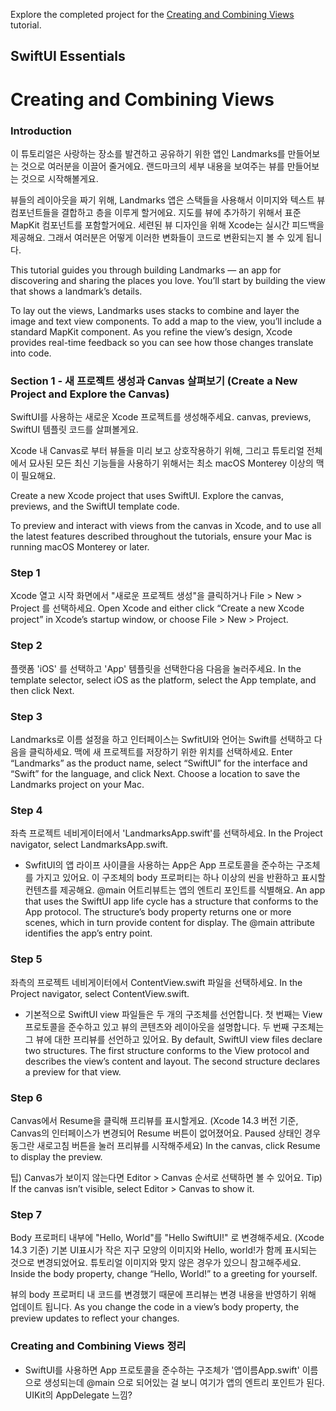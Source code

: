 Explore the completed project for the [Creating and Combining Views](https://developer.apple.com/tutorials/swiftui/creating-and-combining-views) tutorial.

## SwiftUI Essentials
# Creating and Combining Views

### Introduction

이 튜토리얼은 사랑하는 장소를 발견하고 공유하기 위한 앱인 Landmarks를 만들어보는 것으로 여러분을 이끌어 줄거에요. 랜드마크의 세부 내용을 보여주는 뷰를 만들어보는 것으로 시작해볼게요.

뷰들의 레이아웃을 짜기 위해, Landmarks 앱은 스택들을 사용해서 이미지와 텍스트 뷰 컴포넌트들을 결합하고 층을 이루게 할거에요. 지도를 뷰에 추가하기 위해서 표준 MapKit 컴포넌트를 포함할거에요. 세련된 뷰 디자인을 위해 Xcode는 실시간 피드백을 제공해요. 그래서 여러분은 어떻게 이러한 변화들이 코드로 변환되는지 볼 수 있게 됩니다. 

This tutorial guides you through building Landmarks — an app for discovering and sharing the places you love. You’ll start by building the view that shows a landmark’s details.

To lay out the views, Landmarks uses stacks to combine and layer the image and text view components. To add a map to the view, you’ll include a standard MapKit component. As you refine the view’s design, Xcode provides real-time feedback so you can see how those changes translate into code.


### Section 1 - 새 프로젝트 생성과 Canvas 살펴보기 (Create a New Project and Explore the Canvas)

SwiftUI를 사용하는 새로운 Xcode 프로젝트를 생성해주세요. canvas, previews, SwiftUI 템플릿 코드를 살펴볼게요.

Xcode 내 Canvas로 부터 뷰들을 미리 보고 상호작용하기 위해, 그리고 튜토리얼 전체에서 묘사된 모든 최신 기능들을 사용하기 위해서는 최소 macOS Monterey 이상의 맥이 필요해요.

Create a new Xcode project that uses SwiftUI. Explore the canvas, previews, and the SwiftUI template code.

To preview and interact with views from the canvas in Xcode, and to use all the latest features described throughout the tutorials, ensure your Mac is running macOS Monterey or later.

### Step 1

Xcode 열고 시작 화면에서 "새로운 프로젝트 생성"을 클릭하거나 File > New > Project 를 선택하세요. 
Open Xcode and either click “Create a new Xcode project” in Xcode’s startup window, or choose File > New > Project.

### Step 2

플랫폼 'iOS' 를 선택하고 'App' 템플릿을 선택한다음 다음을 눌러주세요.
In the template selector, select iOS as the platform, select the App template, and then click Next.

### Step 3

Landmarks로 이름 설정을 하고 인터페이스는 SwfitUI와 언어는 Swift를 선택하고 다음을 클릭하세요. 맥에 새 프로젝트를 저장하기 위한 위치를 선택하세요.
Enter “Landmarks” as the product name, select “SwiftUI” for the interface and “Swift” for the language, and click Next. Choose a location to save the Landmarks project on your Mac.

### Step 4

좌측 프로젝트 네비게이터에서 'LandmarksApp.swift'를 선택하세요.
In the Project navigator, select LandmarksApp.swift.

* SwfitUI의 앱 라이프 사이클을 사용하는 App은 App 프로토콜을 준수하는 구조체를 가지고 있어요. 이 구조체의 body 프로퍼티는 하나 이상의 씬을 반환하고 표시할 컨텐츠를 제공해요. @main 어트리뷰트는 앱의 엔트리 포인트를 식별해요.
An app that uses the SwiftUI app life cycle has a structure that conforms to the App protocol. The structure’s body property returns one or more scenes, which in turn provide content for display. The @main attribute identifies the app’s entry point.

### Step 5

좌측의 프로젝트 네비게이터에서 ContentView.swift 파일을 선택하세요.
In the Project navigator, select ContentView.swift.

* 기본적으로 SwiftUI view 파일들은 두 개의 구조체를 선언합니다. 첫 번째는 View 프로토콜을 준수하고 있고 뷰의 콘텐츠와 레이아웃을 설명합니다. 두 번째 구조체는 그 뷰에 대한 프리뷰를 선언하고 있어요.
By default, SwiftUI view files declare two structures. The first structure conforms to the View protocol and describes the view’s content and layout. The second structure declares a preview for that view.

### Step 6

Canvas에서 Resume을 클릭해 프리뷰를 표시할게요. (Xcode 14.3 버전 기준, Canvas의 인터페이스가 변경되어 Resume 버튼이 없어졌어요. Paused 상태인 경우 동그란 새로고침 버튼을 눌러 프리뷰를 시작해주세요)
In the canvas, click Resume to display the preview.

팁) Canvas가 보이지 않는다면 Editor > Canvas 순서로 선택하면 볼 수 있어요.
Tip) If the canvas isn’t visible, select Editor > Canvas to show it.

### Step 7

Body 프로퍼티 내부에 "Hello, World"를 "Hello SwiftUI!" 로 변경해주세요. (Xcode 14.3 기준) 기본 UI표시가 작은 지구 모양의 이미지와 Hello, world!가 함께 표시되는 것으로 변경되었어요. 튜토리얼 이미지와 맞지 않은 경우가 있으니 참고해주세요.
Inside the body property, change “Hello, World!” to a greeting for yourself.

뷰의 body 프로퍼티 내 코드를 변경했기 때문에 프리뷰는 변경 내용을 반영하기 위해 업데이트 됩니다.
As you change the code in a view’s body property, the preview updates to reflect your changes.

### Creating and Combining Views 정리

* SwiftUI를 사용하면 App 프로토콜을 준수하는 구조체가 '앱이름App.swift' 이름으로 생성되는데 @main 으로 되어있는 걸 보니 여기가 앱의 엔트리 포인트가 된다. UIKit의 AppDelegate 느낌?
